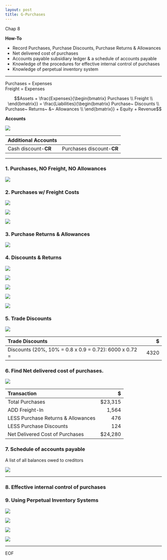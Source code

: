 ```yaml
---
layout: post
title: G-Purchases
---
```


Chap 8

**How-To**

- Record Purchases, Purchase Discounts, Purchase Returns & Allowances  
- Net delivered cost of purchases  
- Accounts payable subsidiary ledger & a schedule of accounts payable  
- Knowledge of the procedures for effective internal control of purchases  
- Knowledge of perpetual inventory system  

---


Purchases = Expenses   
Freight = Expenses   

$$Assets + \frac{Expenses}{\begin{bmatrix}
Purchases \\
Freight \\
\end{bmatrix}} = \frac{Liabilities}{\begin{bmatrix}
Purchase~ Discounts \\
Purchase~ Returns~ &~ Allowances \\
\end{bmatrix}} + Equity + Revenue$$


**Accounts**

![](/assets/mc-graw-accounting-course/chap8.purchases/2.purchase.acts.png)

| Additional Accounts ||
|:-|:-|
|Cash discount-**CR**|Purchases discount-**CR**|

---


### 1. Purchases, NO Freight, NO Allowances

![](/assets/mc-graw-accounting-course/chap8.purchases/3.basic.purchase.transactions.png)


### 2. Purchases w/ Freight Costs

![](/assets/mc-graw-accounting-course/chap8.purchases/202.fob.png)

![](/assets/mc-graw-accounting-course/chap8.purchases/4.purchase.N.returns.w.freight.png)

![](/assets/mc-graw-accounting-course/chap8.purchases/203.merch.w.freight.png)

### 3. Purchase Returns & Allowances

![](/assets/mc-graw-accounting-course/chap8.purchases/5.purcahse.allowances.redux.png)


### 4. Discounts & Returns

![](/assets/mc-graw-accounting-course/chap8.purchases/6.purchase.w.discount.w.return.png)

![](/assets/mc-graw-accounting-course/chap8.purchases/7.eom.png)

![](/assets/mc-graw-accounting-course/chap8.purchases/100.purchase.w.discount.png)

![](/assets/mc-graw-accounting-course/chap8.purchases/205.purchase.discounts.w.discount.png)

![](/assets/mc-graw-accounting-course/chap8.purchases/206.acct.payable.w.discount.cash.png)

### 5. Trade Discounts

![](/assets/mc-graw-accounting-course/chap8.purchases/8.using.trade.discounts.png)

|Trade Discounts|$|
|:-|-:|
|Discounts (20%, 10% = 0.8 x 0.9 = 0.72): 6000 x 0.72 = |4320|

### 6. Find Net delivered cost of purchases.

![](/assets/mc-graw-accounting-course/chap8.purchases/9.net.delivery.costs.png)

|Transaction|$|
|:-|-:|
|Total Purchases|$23,315|
|ADD Freight-In|1,564|
|LESS Purchase Returns & Allowances|476|
|LESS Purchase Discounts|124|
|Net Delivered Cost of Purchases|$24,280|


### 7. Schedule of accounts payable
A list of all balances owed to creditors

![](/assets/mc-graw-accounting-course/chap8.purchases/101.schedule.of.acct.payable.png)


---

### 8. Effective internal control of purchases

### 9. Using Perpetual Inventory Systems

![](/assets/mc-graw-accounting-course/chap8.purchases/201.merch.inventory.png)

![](/assets/mc-graw-accounting-course/chap8.purchases/207.cost.of.goods.acct.png)

![](/assets/mc-graw-accounting-course/chap8.purchases/208.cost.of.goods.transactions.png)

![](/assets/mc-graw-accounting-course/chap8.purchases/209.cost.goods.merch.sales.png)

---

EOF
